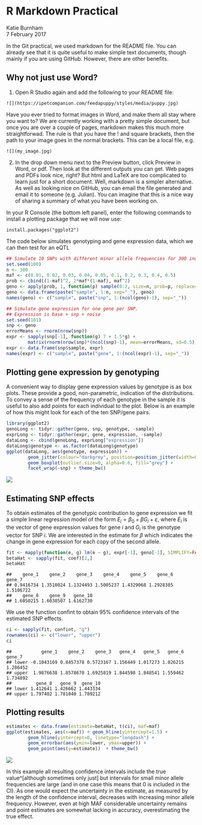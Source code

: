 # R Markdown Practical
Katie Burnham  
7 February 2017  

In the Git practical, we used markdown for the README file. You can already see
that it is quite useful to make simple text documents, though mainly if you are
using GitHub. However, there are other benefits. 

## Why not just use Word?

1. Open R Studio again and add the following to your README file:

```
![](https://ipetcompanion.com/feedapuppy/styles/media/puppy.jpg)
```
Have you ever tried to format images in Word, and make them all stay where you
want to? We are currently working with a pretty simple document, but once you
are over a couple of pages, markdown makes this much more straightforwad. The 
rule is that you have the ! and square brackets, then the path to your image goes
in the normal brackets. This can be a local file, e.g.

```
![](my_image.jpg)
```

2. In the drop down menu next to the Preview button, click Preview in Word, or 
pdf. Then look at the different outputs you can get. Web pages and PDFs look
nice, right? But html and LaTeX are too complicated to learn just for a short
document. Well, markdown is a simpler alternative. As well as looking nice on
GitHub, you can email the file generated and email it to someone (e.g. Julian).
You can imagine that this is a nice way of sharing a summary of what you have been working on. 



















In your R Console (the bottom left panel), enter the following commands to 
install a plotting package that we will now use:

```
install.packages("ggplot2")
```

The code below simulates genotyping and gene expression data, which we can then 
test for an eQTL


```r
## Simulate 10 SNPs with different minor allele frequencies for 300 individuals
set.seed(100)
n <- 300
maf <- c(0.01, 0.02, 0.03, 0.04, 0.05, 0.1, 0.2, 0.3, 0.4, 0.5)
prob <- cbind((1-maf)^2, 2*maf*(1-maf), maf^2)
geno <- apply(prob, 1, function(p) sample(0:2, size=n, prob=p, replace=TRUE))
geno <- data.frame(paste("sample", 1:n, sep="_"), geno)
names(geno) <- c("sample", paste("snp", 1:(ncol(geno)-1), sep="_"))

## Simulate gene expression for one gene per SNP.
## Expression is base + snp + noise
set.seed(101)
snp <- geno
errorMeans <- rnorm(nrow(snp))
expr <- sapply(snp[-1], function(g) 7 + 1.5*g) + 
		matrix(rnorm(nrow(snp)*(ncol(snp)-1), mean=errorMeans, sd=0.5), nrow=nrow(snp))
expr <- data.frame(snp$sample, expr)
names(expr) <- c("sample", paste("gene", 1:(ncol(expr)-1), sep="_"))
```

## Plotting gene expression by genotyping

A convenient way to display gene expression values by genotype is as box plots. These provide a good, non-parametric, indication of the distributions. To convey a sense of the frequency of each genotype in the sample it is useful to also add points for each individual to the plot. Below is an example of how this might look for each of the ten SNP/gene pairs.


```r
library(ggplot2)
genoLong <- tidyr::gather(geno, snp, genotype, -sample)
exprLong <- tidyr::gather(expr, gene, expression, -sample)
dataLong <- cbind(genoLong, exprLong["expression"])
dataLong$genotype <- as.factor(dataLong$genotype) 
ggplot(dataLong, aes(genotype, expression)) +
        geom_jitter(colour="darkgrey", position=position_jitter(width=0.25)) +
        geom_boxplot(outlier.size=0, alpha=0.6, fill="grey") + 
        facet_wrap(~snp) + theme_bw()
```

![](Markdown_Practical_files/figure-html/boxplots-1.png)<!-- -->

## Estimating SNP effects

To obtain estimates of the genotypic contribution to gene expression we fit a simple linear regression model of the form $E_i = \beta_0 + \beta G_i + \varepsilon$, where $E_i$ is the vector of gene expression values for gene $i$ and $G_i$ is the genotype vector for SNP $i$. We are interested in the estimate for $\beta$ which indicates the change in gene expression for each copy of the second allele.


```r
fit <- mapply(function(e, g) lm(e ~ g), expr[-1], geno[-1], SIMPLIFY=FALSE)
betaHat <- sapply(fit, coef)[2,]
betaHat 
```

```
##    gene_1    gene_2    gene_3    gene_4    gene_5    gene_6    gene_7 
## 0.9416734 1.3518024 1.1324493 1.5005237 1.4329068 1.2928385 1.5106722 
##    gene_8    gene_9   gene_10 
## 1.6050215 1.6038507 1.6162730
```

We use the function confint to obtain 95% confidence intervals of the estimated SNP effects.


```r
ci <- sapply(fit, confint, "g")
rownames(ci) <- c("lower", "upper")
ci
```

```
##           gene_1    gene_2    gene_3   gene_4   gene_5   gene_6   gene_7
## lower -0.1043169 0.8457378 0.5723167 1.156449 1.017273 1.026215 1.286452
## upper  1.9876638 1.8578670 1.6925819 1.844598 1.848541 1.559462 1.734892
##         gene_8   gene_9  gene_10
## lower 1.412641 1.426662 1.443334
## upper 1.797402 1.781040 1.789212
```

## Plotting results


```r
estimates <- data.frame(estimate=betaHat, t(ci), maf=maf)
ggplot(estimates, aes(x=maf)) + geom_hline(yintercept=1.5) + 
        geom_hline(yintercept=0, linetype="longdash") + 
        geom_errorbar(aes(ymin=lower, ymax=upper)) +
        geom_point(aes(y=estimate))  + theme_bw()
```

![](Markdown_Practical_files/figure-html/plots-1.png)<!-- -->

In this example all resulting confidence intervals include the true value^[although sometimes only just] but intervals for small minor allele frequencies are large (and in one case this means that 0 is included in the CI). As one would expect the uncertainty in the estimate, as measured by the length of the confidence interval, decreases with increasing minor allele frequency. However, even at high MAF considerable uncertainty remains and point estimates are somewhat lacking in accuracy, overestimating the true effect.
